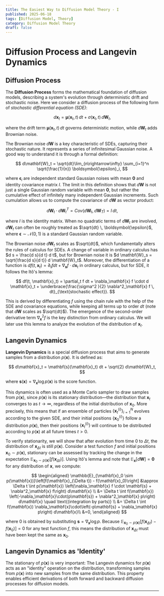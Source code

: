 ```yaml
---
title: The Easiest Way to Diffusion Model Theory - I
published: 2025-06-18
tags: [Diffusion Model, Theory]
category: Diffusion Model Theory
draft: false
---
```

# Diffusion Process and Langevin Dynamics

## Diffusion Process

The **Diffusion Process** forms the mathematical foundation of diffusion models, describing a system's evolution through deterministic drift and stochastic noise. Here we consider a diffusion process of the following form of *stochastic differential equation (SDE)*:

$$
d\mathbf{x}_t = \boldsymbol{\mu}(\mathbf{x}_t, t) \, dt + \sigma(\mathbf{x}_t, t) \, d\mathbf{W}_t, \label{sde}
$$

where the drift term $\boldsymbol{\mu}(\mathbf{x}_t, t) \, dt$ governs deterministic motion, while $d\mathbf{W}_t$ adds Brownian noise.

The Brownian noise $d\mathbf{W}$ is a key characteristic of SDEs, capturing their stochastic nature. It represents a series of infinitesimal Gaussian noise. A good way to understand it is through a formal definition:

$$
d\mathbf{W}_t = \sqrt{dt}\lim_{n\rightarrow\infty} \sum_{i=1}^n \sqrt{\frac{1}{n}} \boldsymbol{\epsilon}_i,  
$$

where $\boldsymbol{\epsilon}_i$ are independent standard Gaussian noises with mean $\mathbf{0}$ and identity covariance matrix $I$. The limit in this definition shows that $d\mathbf{W}$ is not just a single Gaussian random variable with mean $\mathbf{0}$, but rather the cumulative effect of infinitely many independent Gaussian increments. Such cumulation allows us to compute the covariance of $d\mathbf{W}$ as vector product:

$$
d\mathbf{W}_t \cdot d\mathbf{W}_t^T = Cov(d\mathbf{W}_t, d\mathbf{W}_T) = I \, dt,  
$$

where $I$ is the identity matrix. When no quadratic terms of $d\mathbf{W}_t$ are involved, $d\mathbf{W}_t$ can often be roughly treated as $\sqrt{dt} \, \boldsymbol{\epsilon}$, where $\boldsymbol{\epsilon} \sim \mathcal{N}(0,1)$ is a standard Gaussian random variable.

The Brownian noise $d\mathbf{W}_t$ scales as $\sqrt{dt}$, which fundamentally alters the rules of calculus for SDEs. A change of variable in ordinary calculus has $d s = \frac{d s}{d t} d t$, but for Brownian noise it is $d \mathbf{W}_s = \sqrt{\frac{d s}{d t}} d \mathbf{W}_t$. Moreover, the differentiation of a function is $d f(t, \mathbf{x}_t) = \partial_t f dt + \nabla_\mathbf{x} f \cdot d\mathbf{x}_t$ in ordinary calculus, but for SDE, it follows the Itô's lemma:

$$
df(t, \mathbf{x}_t) =  \partial_t f dt  + \nabla_\mathbf{x} f \cdot d \mathbf{x}_t  +  \underbrace{\frac{\sigma^2 }{2} \nabla^2_\mathbf{x} f \, dt}_{\text{stochastic effect}}.
$$

This is derived by differentiating $f$ using the chain rule with the help of the SDE and covariance equations, while keeping all terms up to order $dt$ (note that $d\mathbf{W}$ scales as $\sqrt{dt}$). The emergence of the second-order derivative term $\nabla_\mathbf{x}^2 f$ is the key distinction from ordinary calculus. We will later use this lemma to analyze the evolution of the distribution of $\mathbf{x}_t$.

## Langevin Dynamics

**Langevin Dynamics** is a special diffusion process that aims to generate samples from a distribution $p(\mathbf{x})$. It is defined as:

$$
d\mathbf{x}_t = \mathbf{s}(\mathbf{x}_t) dt + \sqrt{2} d\mathbf{W}_t,
$$

where $\mathbf{s}(\mathbf{x}) = \nabla_{\mathbf{x}} \log p(\mathbf{x})$ is the score function.

This dynamics is often used as a Monte Carlo sampler to draw samples from $p(\mathbf{x})$, since $p(\mathbf{x})$ is its stationary distribution—the distribution that $\mathbf{x}_t$ converges to as $t \to \infty$, regardless of the initial distribution of $\mathbf{x}_0$. More precisely, this means that if an ensemble of particles $\{\mathbf{x}_t^{(i)}\}_{i=1}^N$ evolves according to the given SDE, and their initial positions $\{\mathbf{x}_0^{(i)}\}$ follow a distribution $p(\mathbf{x})$, then their positions $\{\mathbf{x}_t^{(i)}\}$ will continue to be distributed according to $p(\mathbf{x})$ at all future times $t > 0$.

To verify stationarity, we will show that after evolution from time $0$ to $\Delta t$, the distribution of $\mathbf{x}_{\Delta t}$ is still $p(\mathbf{x})$. Consider a test function $f$ and initial positions $\mathbf{x}_0 \sim p(\mathbf{x})$, stationary can be assessed by tracking the change in the expectation $\mathbb{E}_{\mathbf{x}_{0}\sim p(\mathbf{x})}[f(\mathbf{x}_{\Delta t})]$. Using Itô's lemma and note that $\mathbb{E}_{\mathbf{x}}[d\mathbf{W}] = \mathbf{0}$ for any distribution of $\mathbf{x}$, we compute:

$$
\begin{aligned}
\mathbb{E}_{\mathbf{x}_0 \sim p(\mathbf{x})}\left[f(\mathbf{x}_{\Delta t}) - f(\mathbf{x}_0)\right] &\approx \Delta t \int p(\mathbf{x}) \left(\nabla_\mathbf{x} f \cdot \mathbf{s} + \nabla^2_\mathbf{x} f\right) d\mathbf{x} \\
&= \Delta t \int f(\mathbf{x}) \left(-\nabla_\mathbf{x}\cdot(p\mathbf{s}) + \nabla^2_\mathbf{x} p\right) d\mathbf{x} \quad \text{(integration by parts)} \\
&= \Delta t \int f(\mathbf{x}) \nabla_\mathbf{x}\cdot\left(-p\mathbf{s} + \nabla_\mathbf{x} p\right) d\mathbf{x}\\
&=0,
\end{aligned}
$$

where $0$ is obtained by substituting $\mathbf{s} = \nabla_\mathbf{x} \log p$. Because $\mathbb{E}_{\mathbf{x}_0 \sim p(\mathbf{x})}\left[f(\mathbf{x}_{\Delta t}) - f(\mathbf{x}_0)\right] = 0$ for any test function $f$, this means the distribution of $\mathbf{x}_{\Delta t}$ must have been kept the same as $\mathbf{x}_0$.

## Langevin Dynamics as 'Identity'

The stationary of $p(\mathbf{x})$ is very important: The Langevin dynamics for $p(\mathbf{x})$ acts as an "identity" operation on the distribution, transforming samples from $p(\mathbf{x})$ into new samples from the same distribution. This property enables efficient derivations of both forward and backward diffusion processes for diffusion models.

---
